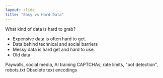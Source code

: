 ```yaml
---
layout: slide
title: "Easy vs Hard Data"
---
```


What kind of data is hard to grab?

- Expensive data is often hard to get.
- Data behind technical and social barriers
- Messy data is hard get and hard to use.
- Old data

<aside markdown="1" class="notes">
Paywalls, social media, AI training
CAPTCHAs, rate limits, "bot detection", robots.txt
Obsolete text encodings
</aside>